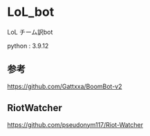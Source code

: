 # LoL_bot
LoL チーム訳bot

python : 3.9.12

## 参考
https://github.com/Gattxxa/BoomBot-v2

## RiotWatcher 
https://github.com/pseudonym117/Riot-Watcher